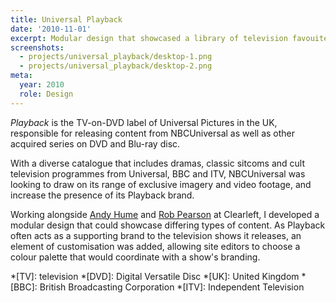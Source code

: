```yaml
---
title: Universal Playback
date: '2010-11-01'
excerpt: Modular design that showcased a library of television favouites.
screenshots:
  - projects/universal_playback/desktop-1.png
  - projects/universal_playback/desktop-2.png
meta:
  year: 2010
  role: Design
---
```

_Playback_ is the TV-on-DVD label of Universal Pictures in the UK, responsible for releasing content from NBCUniversal as well as other acquired series on DVD and Blu-ray disc.

With a diverse catalogue that includes dramas, classic sitcoms and cult television programmes from Universal, BBC and ITV, NBCUniversal was looking to draw on its range of exclusive imagery and video footage, and increase the presence of its Playback brand.

Working alongside [Andy Hume][1] and [Rob Pearson][2] at Clearleft, I developed a modular design that could showcase differing types of content. As Playback often acts as a supporting brand to the television shows it releases, an element of customisation was added, allowing site editors to choose a colour palette that would coordinate with a show's branding.

[1]: http://clearleft.com/is/andy-hume
[2]: http://clearleft.com/is/rob-pearson

*[TV]: television
*[DVD]: Digital Versatile Disc
*[UK]: United Kingdom
*[BBC]: British Broadcasting Corporation
*[ITV]: Independent Television
